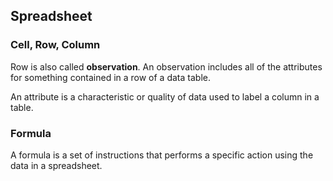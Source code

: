## Spreadsheet

### Cell, Row, Column

Row is also called **observation**. An observation includes all of the attributes for something contained in a row of a data table.

An attribute is a characteristic or quality of data used to label a column in a table.

### Formula

A formula is a set of instructions that performs a specific action using the data in a spreadsheet.
